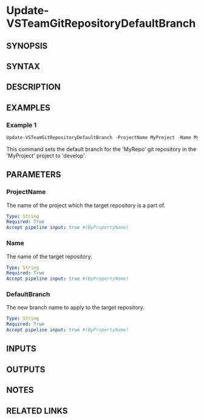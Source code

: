 <!-- #include "./common/header.md" -->

# Update-VSTeamGitRepositoryDefaultBranch

## SYNOPSIS

<!-- #include "./synopsis/Update-VSTeamGitRepositoryDefaultBranch.md" -->

## SYNTAX

## DESCRIPTION

<!-- #include "./synopsis/Update-VSTeamGitRepositoryDefaultBranch.md" -->

## EXAMPLES

### Example 1

```powershell
Update-VSTeamGitRepositoryDefaultBranch -ProjectName MyProject -Name MyRepo -DefaultBranch develop
```

This command sets the default branch for the 'MyRepo' git repository in the 'MyProject' project to 'develop'.

## PARAMETERS

### ProjectName

The name of the project which the target repository is a part of.

```yaml
Type: String
Required: True
Accept pipeline input: true #(ByPropertyName)
```

### Name

The name of the target repository.

```yaml
Type: String
Required: True
Accept pipeline input: true #(ByPropertyName)
```

### DefaultBranch

The new branch name to apply to the target repository.

```yaml
Type: String
Required: True
Accept pipeline input: true #(ByPropertyName)
```

<!-- #include "./params/projectName.md" -->

## INPUTS

## OUTPUTS

## NOTES

<!-- #include "./common/prerequisites.md" -->

## RELATED LINKS
